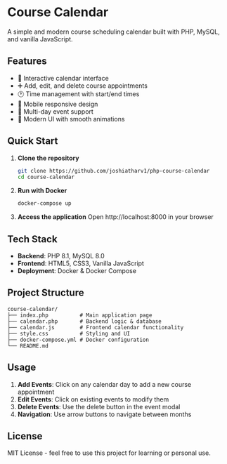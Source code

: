 # Course Calendar

A simple and modern course scheduling calendar built with PHP, MySQL, and vanilla JavaScript.

## Features

- 📅 Interactive calendar interface
- ➕ Add, edit, and delete course appointments
- 🕐 Time management with start/end times
- 📱 Mobile responsive design
- 🔄 Multi-day event support
- 🎨 Modern UI with smooth animations

## Quick Start

1. **Clone the repository**
   ```bash
   git clone https://github.com/joshiatharv1/php-course-calendar
   cd course-calendar
   ```

2. **Run with Docker**
   ```bash
   docker-compose up
   ```

3. **Access the application**
   Open http://localhost:8000 in your browser

## Tech Stack

- **Backend**: PHP 8.1, MySQL 8.0
- **Frontend**: HTML5, CSS3, Vanilla JavaScript
- **Deployment**: Docker & Docker Compose

## Project Structure

```
course-calendar/
├── index.php          # Main application page
├── calendar.php       # Backend logic & database
├── calendar.js        # Frontend calendar functionality
├── style.css          # Styling and UI
├── docker-compose.yml # Docker configuration
└── README.md
```

## Usage

1. **Add Events**: Click on any calendar day to add a new course appointment
2. **Edit Events**: Click on existing events to modify them
3. **Delete Events**: Use the delete button in the event modal
4. **Navigation**: Use arrow buttons to navigate between months

## License

MIT License - feel free to use this project for learning or personal use.
